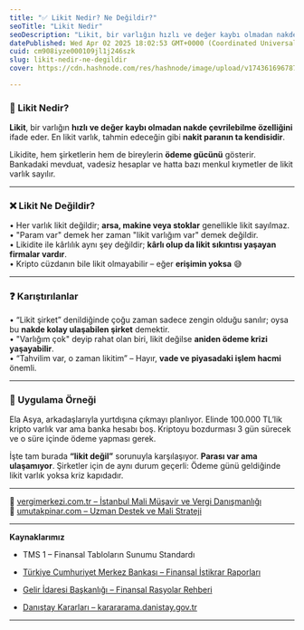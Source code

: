 ```yaml
---
title: "✅ Likit Nedir? Ne Değildir?"
seoTitle: "Likit Nedir"
seoDescription: "Likit, bir varlığın hızlı ve değer kaybı olmadan nakde çevrilebilme özelliğini ifade eder. En likit varlık, tahmin edeceğin gibi nakit paranın ta kendisidir"
datePublished: Wed Apr 02 2025 18:02:53 GMT+0000 (Coordinated Universal Time)
cuid: cm908iyze000109jl1j246szk
slug: likit-nedir-ne-degildir
cover: https://cdn.hashnode.com/res/hashnode/image/upload/v1743616967877/2fe1e4d5-833b-4f86-896f-448e60932afb.webp

---
```


### 🔹 Likit Nedir?

**Likit**, bir varlığın **hızlı ve değer kaybı olmadan nakde çevrilebilme özelliğini** ifade eder. En likit varlık, tahmin edeceğin gibi **nakit paranın ta kendisidir**.

Likidite, hem şirketlerin hem de bireylerin **ödeme gücünü** gösterir. Bankadaki mevduat, vadesiz hesaplar ve hatta bazı menkul kıymetler de likit varlık sayılır.

---

### ❌ Likit Ne Değildir?

• Her varlık likit değildir; **arsa, makine veya stoklar** genellikle likit sayılmaz.  
• "Param var" demek her zaman "likit varlığım var" demek değildir.  
• Likidite ile kârlılık aynı şey değildir; **kârlı olup da likit sıkıntısı yaşayan firmalar vardır**.  
• Kripto cüzdanın bile likit olmayabilir – eğer **erişimin yoksa** 😅

---

### ❓ Karıştırılanlar

• “Likit şirket” denildiğinde çoğu zaman sadece zengin olduğu sanılır; oysa bu **nakde kolay ulaşabilen şirket** demektir.  
• "Varlığım çok" deyip rahat olan biri, likit değilse **aniden ödeme krizi yaşayabilir**.  
• “Tahvilim var, o zaman likitim” – Hayır, **vade ve piyasadaki işlem hacmi** önemli.

---

### 🧠 Uygulama Örneği

Ela Asya, arkadaşlarıyla yurtdışına çıkmayı planlıyor. Elinde 100.000 TL’lik kripto varlık var ama banka hesabı boş. Kriptoyu bozdurması 3 gün sürecek ve o süre içinde ödeme yapması gerek.

İşte tam burada **“likit değil”** sorunuyla karşılaşıyor. **Parası var ama ulaşamıyor**. Şirketler için de aynı durum geçerli: Ödeme günü geldiğinde likit varlık yoksa kriz kapıdadır.

---

📎 [vergimerkezi.com.tr – İstanbul Mali Müşavir ve Vergi Danışmanlığı](https://vergimerkezi.com.tr)  
📎 [umutakpinar.com – Uzman Destek ve Mali Strateji](https://umutakpinar.com)

---

**Kaynaklarımız**

* TMS 1 – Finansal Tabloların Sunumu Standardı
    
* [Türkiye Cumhuriyet Merkez Bankası – Finansal İstikrar Raporları](https://www.tcmb.gov.tr/)
    
* [Gelir İdaresi Başkanlığı – Finansal Rasyolar Rehberi](https://www.gib.gov.tr/)
    
* [Danıştay Kararları – karararama.danistay.gov.tr](https://karararama.danistay.gov.tr/)
    

---